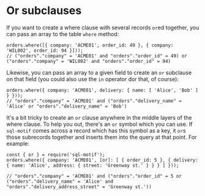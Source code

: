 # Or subclauses

If you want to create a where clause with several records `or`ed together, you can pass an array to the table `where` method:

````
orders.where([{ company: 'ACME01', order_id: 49 }, { company: 'WIL002', order_id: 94 }]));
// ("orders"."company" = 'ACME01' and "orders"."order_id" = 49) or ("orders"."company" = 'WIL002' and "orders"."order_id" = 94)
````

Likewise, you can pass an array to a given field to create an `or` subclause on that field (you could also use the `in` operator dor that, of course):

````
orders.where({ company: 'ACME01', delivery: { name: [ 'Alice', 'Bob' ] } }));
// "orders"."company" = 'ACME01' and ("orders"."delivery_name" = 'Alice' or "orders"."delivery_name" = 'Bob')
````

It's a bit tricky to create an `or` clause anywhere in the middle layers of the where clause. To help you out, there's an `or` symbol which you can use. If `sql-motif`
comes across a record which has this symbol as a key, it `or`s those subrecords together and inserts them into the query at that point. For example:

````
const { or } = require('sql-motif');
orders.where({ company: 'ACME01', [or]: [ { order_id: 5 }, { delivery: { name: 'Alice', address: { street: 'Greenway st.' } } } ] }));

// "orders"."company" = 'ACME01' and ("orders"."order_id" = 5 or ("orders"."delivery_name" = 'Alice' and "orders"."delivery_address_street" = 'Greenway st.'))
````

